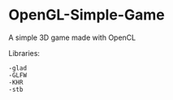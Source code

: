 # OpenGL-Simple-Game
A simple 3D game made with OpenCL

Libraries:

    -glad
    -GLFW
    -KHR
    -stb
    
